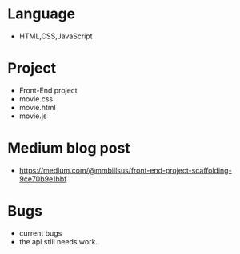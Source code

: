# Language
* HTML,CSS,JavaScript
# Project
* Front-End project
* movie.css
* movie.html
* movie.js
# Medium blog post
* https://medium.com/@mmbillsus/front-end-project-scaffolding-9ce70b9e1bbf
# Bugs
* current bugs
* the api still needs work.